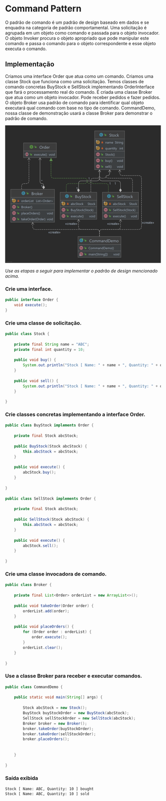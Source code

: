 # Command Pattern

O padrão de comando é um padrão de design baseado em dados e se enquadra na categoria de padrão comportamental. 
Uma solicitação é agrupada em um objeto como comando e passada para o objeto invocador. 
O objeto Invoker procura o objeto apropriado que pode manipular este comando e passa o comando para o objeto 
correspondente e esse objeto executa o comando.

## Implementação

Criamos uma interface Order que atua como um comando. Criamos uma classe Stock que funciona como uma solicitação. 
Temos classes de comando concretas BuyStock e SellStock implementando OrderInterface que fará o processamento real do comando.
É criada uma classe Broker que atua como um objeto invocador.
Pode receber pedidos e fazer pedidos.
O objeto Broker usa padrão de comando para identificar qual objeto executará qual comando com base no tipo de comando.
CommandDemo, nossa classe de demonstração usará a classe Broker para demonstrar o padrão de comando.

![Design Pattern](assets/ClassDiagram.png)

_Use as etapas a seguir para implementar o padrão de design mencionado acima._

### Crie uma interface.

~~~java
public interface Order {
    void execute();
}
~~~

### Crie uma classe de solicitação.

~~~java
public class Stock {

    private final String name = "ABC";
    private final int quantity = 10;

    public void buy() {
        System.out.println("Stock [ Name: " + name + ", Quantity: " + quantity + " ] bought");
    }

    public void sell() {
        System.out.println("Stock [ Name: " + name + ", Quantity: " + quantity + " ] sold");
    }

}
~~~

### Crie classes concretas implementando a interface Order.

~~~java
public class BuyStock implements Order {

    private final Stock abcStock;

    public BuyStock(Stock abcStock) {
        this.abcStock = abcStock;
    }

    public void execute() {
        abcStock.buy();
    }

}

public class SellStock implements Order {

    private final Stock abcStock;

    public SellStock(Stock abcStock) {
        this.abcStock = abcStock;
    }

    public void execute() {
        abcStock.sell();
    }

}
~~~

### Crie uma classe invocadora de comando.

~~~java
public class Broker {

    private final List<Order> orderList = new ArrayList<>();

    public void takeOrder(Order order) {
        orderList.add(order);
    }

    public void placeOrders() {
        for (Order order : orderList) {
            order.execute();
        }
        orderList.clear();
    }

}
~~~

### Use a classe Broker para receber e executar comandos.

~~~java
public class CommandDemo {

    public static void main(String[] args) {

        Stock abcStock = new Stock();
        BuyStock buyStockOrder = new BuyStock(abcStock);
        SellStock sellStockOrder = new SellStock(abcStock);
        Broker broker = new Broker();
        broker.takeOrder(buyStockOrder);
        broker.takeOrder(sellStockOrder);
        broker.placeOrders();


    }

}
~~~

### Saída exibida

    Stock [ Name: ABC, Quantity: 10 ] bought
    Stock [ Name: ABC, Quantity: 10 ] sold
